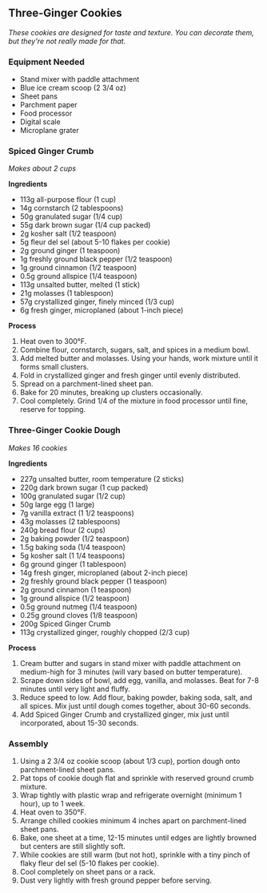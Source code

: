## Three-Ginger Cookies

_These cookies are designed for taste and texture. You can decorate them, but they're not really made for that._

### Equipment Needed
- Stand mixer with paddle attachment
- Blue ice cream scoop (2 3/4 oz)
- Sheet pans
- Parchment paper
- Food processor
- Digital scale
- Microplane grater

### Spiced Ginger Crumb
_Makes about 2 cups_

**Ingredients**
- 113g all-purpose flour (1 cup)
- 14g cornstarch (2 tablespoons)
- 50g granulated sugar (1/4 cup)
- 55g dark brown sugar (1/4 cup packed)
- 2g kosher salt (1/2 teaspoon)
- 5g fleur del sel (about 5-10 flakes per cookie)
- 2g ground ginger (1 teaspoon)
- 1g freshly ground black pepper (1/2 teaspoon)
- 1g ground cinnamon (1/2 teaspoon)
- 0.5g ground allspice (1/4 teaspoon)
- 113g unsalted butter, melted (1 stick)
- 21g molasses (1 tablespoon)
- 57g crystallized ginger, finely minced (1/3 cup)
- 6g fresh ginger, microplaned (about 1-inch piece)

**Process**
1. Heat oven to 300°F.
2. Combine flour, cornstarch, sugars, salt, and spices in a medium bowl.
3. Add melted butter and molasses. Using your hands, work mixture until it forms small clusters.
4. Fold in crystallized ginger and fresh ginger until evenly distributed.
5. Spread on a parchment-lined sheet pan.
6. Bake for 20 minutes, breaking up clusters occasionally.
7. Cool completely. Grind 1/4 of the mixture in food processor until fine, reserve for topping.

### Three-Ginger Cookie Dough
_Makes 16 cookies_

**Ingredients**
- 227g unsalted butter, room temperature (2 sticks)
- 220g dark brown sugar (1 cup packed)
- 100g granulated sugar (1/2 cup)
- 50g large egg (1 large)
- 7g vanilla extract (1 1/2 teaspoons)
- 43g molasses (2 tablespoons)
- 240g bread flour (2 cups)
- 2g baking powder (1/2 teaspoon)
- 1.5g baking soda (1/4 teaspoon)
- 5g kosher salt (1 1/4 teaspoons)
- 6g ground ginger (1 tablespoon)
- 14g fresh ginger, microplaned (about 2-inch piece)
- 2g freshly ground black pepper (1 teaspoon)
- 2g ground cinnamon (1 teaspoon)
- 1g ground allspice (1/2 teaspoon)
- 0.5g ground nutmeg (1/4 teaspoon)
- 0.25g ground cloves (1/8 teaspoon)
- 200g Spiced Ginger Crumb
- 113g crystallized ginger, roughly chopped (2/3 cup)

**Process**
1. Cream butter and sugars in stand mixer with paddle attachment on medium-high for 3 minutes (will vary based on butter temperature).
2. Scrape down sides of bowl, add egg, vanilla, and molasses. Beat for 7-8 minutes until very light and fluffy.
3. Reduce speed to low. Add flour, baking powder, baking soda, salt, and all spices. Mix just until dough comes together, about 30-60 seconds.
4. Add Spiced Ginger Crumb and crystallized ginger, mix just until incorporated, about 15-30 seconds.

### Assembly
1. Using a 2 3/4 oz cookie scoop (about 1/3 cup), portion dough onto parchment-lined sheet pans.
2. Pat tops of cookie dough flat and sprinkle with reserved ground crumb mixture.
3. Wrap tightly with plastic wrap and refrigerate overnight (minimum 1 hour), up to 1 week.
4. Heat oven to 350°F.
5. Arrange chilled cookies minimum 4 inches apart on parchment-lined sheet pans.
6. Bake, one sheet at a time, 12-15 minutes until edges are lightly browned but centers are still slightly soft.
7. While cookies are still warm (but not hot), sprinkle with a tiny pinch of flaky fleur del sel (5-10 flakes per cookie).
8. Cool completely on sheet pans or a rack.
9. Dust very lightly with fresh ground pepper before serving.
